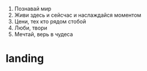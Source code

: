 1. Познавай мир
2. Живи здесь и сейсчас и наслаждайся моментом
3. Цени, тех кто рядом  стобой
4. Люби, твори
5. Мечтай, верь в чудеса
# landing
